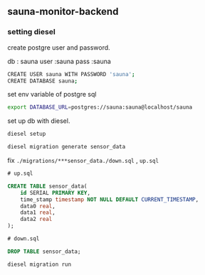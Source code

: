 ## sauna-monitor-backend

### setting diesel

create postgre user and password.

db : sauna
user :sauna
pass :sauna

```sh
CREATE USER sauna WITH PASSWORD 'sauna';
CREATE DATABASE sauna;
```

set env variable of postgre sql
```sh
export DATABASE_URL=postgres://sauna:sauna@localhost/sauna
```

set up db with diesel.
```sh
diesel setup
```

```sh
diesel migration generate sensor_data
```

fix `./migrations/***sensor_data./down.sql` , `up.sql` 

```up.sql
# up.sql

CREATE TABLE sensor_data(
	id SERIAL PRIMARY KEY,
    time_stamp timestamp NOT NULL DEFAULT CURRENT_TIMESTAMP,
    data0 real,
    data1 real,
    data2 real
);


```

```down.sql
# down.sql

DROP TABLE sensor_data;

```

```sh
diesel migration run
```
